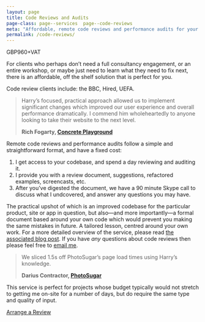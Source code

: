```yaml
---
layout: page
title: Code Reviews and Audits
page-class: page--services  page--code-reviews
meta: "Affordable, remote code reviews and performance audits for your product"
permalink: /code-reviews/
---
```


<p class="u-text-prominent">GBP960+VAT</p>

For clients who perhaps don’t need a full consultancy engagement, or an entire
workshop, or maybe just need to learn what they need to fix next, there is an
affordable, off the shelf solution that is perfect for you.

Code review clients include: the BBC, Hired, UEFA.

<blockquote class="pull-quote" id="quote:rich-fogarty">
  <p>Harry’s focused, practical approach allowed us to implement significant
  changes which improved our user experience and overall performance
  dramatically. I commend him wholeheartedly to anyone looking to take their
  website to the next level.</p>
  <b class="source  pull-quote__source">Rich Fogarty, <a href="http://concreteplayground.com">Concrete Playground</a></b>
</blockquote>

Remote code reviews and performance audits follow a simple and straightforward
format, and have a fixed cost:

1. I get access to your codebase, and spend a day reviewing and auditing it.
2. I provide you with a review document, suggestions, refactored examples,
   screencasts, etc.
3. After you’ve digested the document, we have a 90 minute Skype call to discuss
   what I undcovered, and answer any questions you may have.

The practical upshot of which is an improved codebase for the particular
product, site or app in question, but also—and more importantly—a formal
document based around your own code which would prevent you making the same
mistakes in future. A tailored lesson, centred around your own work. For a more
detailed overview of the service, please read [the associated blog
post](http://csswizardry.com/2013/11/code-reviews-as-service/). If you have
_any_ questions about code reviews then please feel free to [email
me](mailto:csswizardry@gmail.com).

<blockquote class="pull-quote" id="quote:darius-contractor">
  <p>We sliced 1.5s off PhotoSugar’s page load times using Harry’s knowledge.</p>
  <b class="source  pull-quote__source">Darius Contractor, <a href="http://www.photosugar.com/">PhotoSugar</a></b>
</blockquote>

This service is perfect for projects whose budget typically would not stretch to
getting me on-site for a number of days, but do require the same type and
quality of input.

<a href="mailto:csswizardry@gmail.com?subject=Code%20Review" class="btn  btn--full">Arrange a Review</a>
